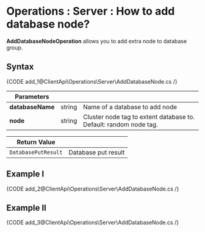 ﻿# Operations : Server : How to add database node?

**AddDatabaseNodeOperation** allows you to add extra node to database group.

## Syntax

{CODE add_1@ClientApi\Operations\Server\AddDatabaseNode.cs /}

| Parameters | | |
| ------------- | ------------- | ----- |
| **databaseName** | string | Name of a database to add node |
| **node** | string | Cluster node tag to extent database to. Default: random node tag. |

| Return Value | |
| ------------- | ----- |
| `DatabasePutResult` | Database put result |

## Example I

{CODE add_2@ClientApi\Operations\Server\AddDatabaseNode.cs /}

## Example II

{CODE add_3@ClientApi\Operations\Server\AddDatabaseNode.cs /}
